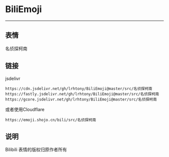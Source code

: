 # BiliEmoji
---
## 表情
名侦探柯南
## 链接
jsdelivr
```
https://cdn.jsdelivr.net/gh/lrhtony/BiliEmoji@master/src/名侦探柯南
https://fastly.jsdelivr.net/gh/lrhtony/BiliEmoji@master/src/名侦探柯南
https://gcore.jsdelivr.net/gh/lrhtony/BiliEmoji@master/src/名侦探柯南
```
或者使用Cloudflare
```
https://emoji.shojo.cn/bili/src/名侦探柯南
```
## 说明
Bilibili 表情的版权归原作者所有
